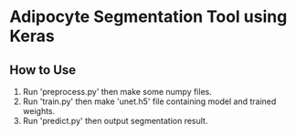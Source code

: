 # Adipocyte Segmentation Tool using Keras

## How to Use
1. Run 'preprocess.py' then make some numpy files.
2. Run 'train.py' then make 'unet.h5' file containing model and trained weights.
3. Run 'predict.py' then output segmentation result.
